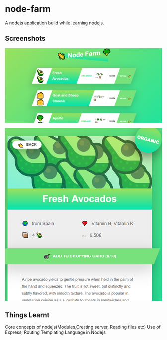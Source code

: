 # node-farm
A nodejs application build while learning nodejs.


## Screenshots

![Home Page](https://github.com/HimanshuDotcom/node-farm/blob/master/images/homepage.png?raw=true)

![Add Item](https://github.com/HimanshuDotcom/node-farm/blob/master/images/detail.png?raw=true)
  
## Things Learnt
 Core concepts of nodejs(Modules,Creating server, Reading files etc)
 Use of Express, Routing
 Templating Language in Nodejs

